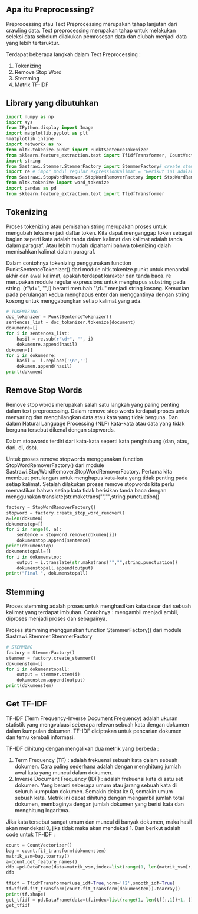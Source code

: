 ## Apa itu Preprocessing?

Preprocessing atau Text Preprocessing merupakan tahap lanjutan dari crawling data. Text preprocessing merupakan tahap untuk melakukan seleksi data sebelum dilakukan pemrosesan data dan diubah menjadi data yang lebih tertsruktur.

Terdapat beberapa langkah dalam Text Preprocessing :
1. Tokenizing
2. Remove Stop Word
3. Stemming
4. Matrix TF-IDF

## Library yang dibutuhkan


```python
import numpy as np
import sys
from IPython.display import Image
import matplotlib.pyplot as plt
%matplotlib inline
import networkx as nx
from nltk.tokenize.punkt import PunktSentenceTokenizer
from sklearn.feature_extraction.text import TfidfTransformer, CountVectorizer
import string 
from Sastrawi.Stemmer.StemmerFactory import StemmerFactory# create stemmer
import re # impor modul regular expressionkalimat = "Berikut ini adalah 5 negara dengan pendidikan terbaik di dunia adalah Korea Selatan, Jepang, Singapura, Hong Kong, dan Finlandia."
from Sastrawi.StopWordRemover.StopWordRemoverFactory import StopWordRemoverFactory
from nltk.tokenize import word_tokenize
import pandas as pd
from sklearn.feature_extraction.text import TfidfTransformer
```

## Tokenizing

Proses tokenizing atau pemisahan string merupakan proses untuk mengubah teks menjadi daftar token. Kita dapat menganggap token sebagai bagian seperti kata adalah tanda dalam kalimat dan kalimat adalah tanda dalam paragraf. Atau lebih mudah dipahami bahwa tokenizing dalah memisahkan kalimat dalam paragraf.

Dalam contohnya tokenizing penggunakan function PunktSentenceTokenizer() dari module nltk.tokenize.punkt untuk menandai akhir dan awal kalimat, apakah terdapat karakter dan tanda baca. re merupakan module regular expressions untuk menghapus substring pada string. (r"\d+", "",i) berarti merubah "\d+" menjadi string kosong. Kemudian pada perulangan kedua menghapus enter dan menggantinya dengan string kosong untuk menggabungkan setiap kalimat yang ada.




```python
# TOKENIZING
doc_tokenizer = PunktSentenceTokenizer()
sentences_list = doc_tokenizer.tokenize(document)
dokumenre=[]
for i in sentences_list:
    hasil = re.sub(r"\d+", "", i)
    dokumenre.append(hasil) 
dokumen=[]
for i in dokumenre:
    hasil =  i.replace('\n','') 
    dokumen.append(hasil)
print(dokumen)
```

## Remove Stop Words

Remove stop words merupakah salah satu langkah yang paling penting dalam text preprocessing. Dalam remove stop words terdapat proses untuk menyaring dan menghilangkan data atau kata yang tidak berguna. Dan dalam Natural Language Processing (NLP) kata-kata atau data yang tidak berguna tersebut dikenal dengan stopwords.

Dalam stopwords terdiri dari kata-kata seperti kata penghubung (dan, atau, dari, di, dsb).

Untuk proses remove stopwords menggunakan function StopWordRemoverFactory() dari module Sastrawi.StopWordRemover.StopWordRemoverFactory. Pertama kita membuat perulangan untuk menghapus kata-kata yang tidak penting pada setiap kalimat. Setalah dilakukan proses remove stopwords kita perlu memastikan bahwa setiap kata tidak berisikan tanda baca dengan menggunakan translate(str.maketrans("","",string.punctuation))


```python
factory = StopWordRemoverFactory()
stopword = factory.create_stop_word_remover()
a=len(dokumen)
dokumenstop=[]
for i in range(0, a):
    sentence = stopword.remove(dokumen[i])
    dokumenstop.append(sentence)
print(dokumenstop)
dokumenstopall=[]
for i in dokumenstop:
    output = i.translate(str.maketrans("","",string.punctuation))
    dokumenstopall.append(output)
print("Final ", dokumenstopall)
```

## Stemming

Proses stemming adalah proses untuk menghasilkan kata dasar dari sebuah kalimat yang terdapat imbuhan. Contohnya : mengambil menjadi ambil, diproses menjadi proses dan sebagainya.

Proses stemming menggunakan function StemmerFactory() dari module Sastrawi.Stemmer.StemmerFactory


```python
# STEMMING
factory = StemmerFactory()
stemmer = factory.create_stemmer()
dokumenstem=[]
for i in dokumenstopall:
    output = stemmer.stem(i)
    dokumenstem.append(output)
print(dokumenstem)
```

## Get TF-IDF

TF-IDF (Term Frequency-Inverse Document Frequency) adalah ukuran statistik yang mengvaluasi seberapa relevan sebuah kata dengan dokumen dalam kumpulan dokumen. TF-IDF diciptakan untuk pencarian dokumen dan temu kembali informasi.

TF-IDF dihitung dengan mengalikan dua metrik yang berbeda :
1. Term Frequency (TF) : adalah frekuensi sebuah kata dalam sebuah dokumen. Cara paling sederhana adalah dengan menghitung jumlah awal kata yang muncul dalam dokumen.
2. Inverse Document Frequency (IDF) : adalah frekuensi kata di satu set dokumen. Yang berarti seberapa umum atau jarang sebuah kata di seluruh kumpulan dokumen. Semakin dekat ke 0, semakin umum sebuah kata. Metrik ini dapat dihitung dengan mengambil jumlah total dokumen, membaginya dengan jumlah dokumen yang berisi kata dan menghitung logaritma.

Jika kata tersebut sangat umum dan muncul di banyak dokumen, maka hasil akan mendekati 0, jika tidak maka akan mendekati 1. Dan berikut adalah code untuk TF-IDF :


```python
count = CountVectorizer()
bag = count.fit_transform(dokumenstem)
matrik_vsm=bag.toarray()
a=count.get_feature_names()
dfb =pd.DataFrame(data=matrik_vsm,index=list(range(1, len(matrik_vsm[:,1])+1, )),columns=[a])
dfb

tfidf = TfidfTransformer(use_idf=True,norm='l2',smooth_idf=True)
tf=tfidf.fit_transform(count.fit_transform(dokumenstem)).toarray()
print(tf.shape)
get_tfidf = pd.DataFrame(data=tf,index=list(range(1, len(tf[:,1])+1, )),columns=[a])
get_tfidf
```